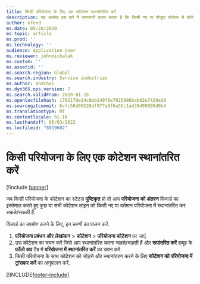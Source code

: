 ```yaml
---
title: किसी परियोजना के लिए एक कोटेशन स्थानांतरित करें
description: यह आलेख इस बारे में जानकारी प्रदान करता है कि किसी नए या मौजूदा प्रोजेक्ट में कोटेशन कैसे स्थानांतरित किया जाए।
author: kfend
ms.date: 05/28/2020
ms.topic: article
ms.prod: ''
ms.technology: ''
audience: Application User
ms.reviewer: johnmichalak
ms.custom: ''
ms.assetid: ''
ms.search.region: Global
ms.search.industry: Service industries
ms.author: andchoi
ms.dyn365.ops.version: 7
ms.search.validFrom: 2019-01-15
ms.openlocfilehash: 1702179e14c0eb149f8e7025886bab02e7429ad8
ms.sourcegitcommit: 6cfc50d89528df977a8f6a55c1ad39d99800d9b4
ms.translationtype: MT
ms.contentlocale: hi-IN
ms.lasthandoff: 06/03/2022
ms.locfileid: "8919602"
---
```

# <a name="transfer-a-quotation-to-a-project"></a>किसी परियोजना के लिए एक कोटेशन स्थानांतरित करें

[!include [banner](../includes/banner.md)]

जब किसी परियोजना के कोटेशन का स्टेटस **पुष्टिकृत** हो तो आप **परियोजना को अंतरण** विजार्ड का इस्तेमाल करते हुए कुछ या सभी कोटेशन लाइन को किसी नए या वर्तमान परियोजना में स्थानांतरित कर सकते/सकती हैं. 

विज़ार्ड का उपयोग करने के लिए, इन चरणों का पालन करें.

1. **परियोजना प्रबंधन और लेखांकन** > **कोटेशन** > **परियोजना कोटेशन** पर जाएं.
2. उस कोटेशन का चयन करें जिसे आप स्थानांतरित करना चाहते/चाहती हैं और **रूपांतरित करें** समूह के **फॉलो अप** टैब में **परियोजना में स्थानांतरित करें** का चयन करें.
3. किसी परियोजना के साथ कोटेशन को जोड़ने और स्थानांतरण करने के लिए **कोटेशन को परियोजना में ट्रांसफर करें** का अनुपालन करें.


[!INCLUDE[footer-include](../includes/footer-banner.md)]
